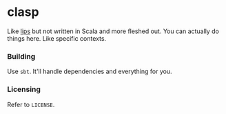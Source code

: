 # clasp

Like [lips](http://github.com/crockeo/lips) but not written in Scala and more
fleshed out. You can actually do things here. Like specific contexts.

### Building

Use `sbt`. It'll handle dependencies and everything for you.

### Licensing

Refer to `LICENSE`.
